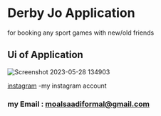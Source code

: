 # Derby Jo Application
for booking any sport games with new/old friends


## Ui of Application 

![Screenshot 2023-05-28 134903](https://github.com/mohammadAlsaadi/DerbyJo/assets/118960271/f9500c82-11f9-4445-86cc-cf234fc01554)



[instagram](https://instagram.com/mo_als3di?igshid=MzRlODBiNWFlZA==) -my instagram account
### my Email : moalsaadiformal@gmail.com

